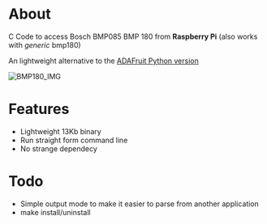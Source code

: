 # About
C Code to access Bosch BMP085 BMP 180 from __Raspberry Pi__ (also works with _generic_ bmp180)

An lightweight alternative to the [ADAFruit Python version](https://github.com/adafruit/Adafruit_Python_BMP)

![BMP180_IMG](http://i.ebayimg.com/00/s/NTAwWDUwMA==/z/OAwAAOxydB1SjYNH/$_35.JPG)

# Features
- Lightweight 13Kb binary
- Run straight form command line
- No strange dependecy 

# Todo
- Simple output mode to make it easier to parse from another application
- make install/uninstall
